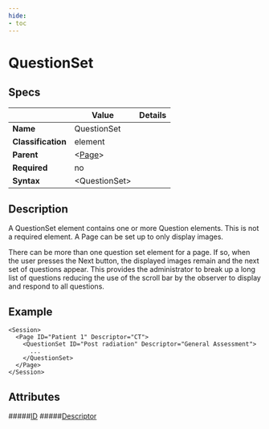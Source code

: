 ```yaml
---
hide:
- toc
---
```

# QuestionSet

## Specs

| |Value|Details|
|---|---|---|
| **Name** | QuestionSet |  |
| **Classification** | element ||
| **Parent** | <[Page](../page/index.md)\> ||
| **Required** | no ||
| **Syntax** | <QuestionSet\>||


## Description

A QuestionSet element contains one or more Question elements. This is not a required element.
A Page can be set up to only display images.

There can be more than one question set element for a page. If so, when the user presses the Next button,
the displayed images remain and the next set of questions appear. This provides the administrator to break up
a long list of questions reducing the use of the scroll bar by the observer to display and respond to all questions.



## Example

```
<Session>
  <Page ID="Patient 1" Descriptor="CT">
    <QuestionSet ID="Post radiation" Descriptor="General Assessment">
	  ...
	</QuestionSet>
  </Page>
</Session>
```

## Attributes
#####[ID](id.md)
#####[Descriptor](descriptor.md)
